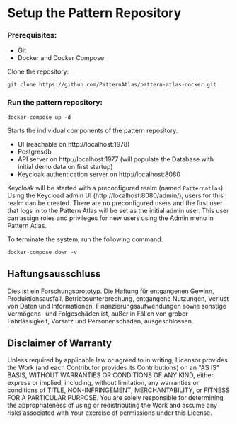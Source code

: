 # Setup the Pattern Repository
### Prerequisites:

* Git
* Docker and Docker Compose

Clone the repository:

```git clone https://github.com/PatternAtlas/pattern-atlas-docker.git```


### Run the pattern repository:

```docker-compose up -d```

Starts the individual components of the pattern repository.
 - UI (reachable on http://localhost:1978)
 - Postgresdb 
 - API server on http://localhost:1977 (will populate the Database with initial demo data on first startup)
 - Keycloak authentication server on http://localhost:8080

Keycloak will be started with a preconfigured realm (named ``Patternatlas``).
Using the Keycload admin UI (http://localhost:8080/admin/), users for this realm can be created. There are no preconfigured users and the first user that logs in to the Pattern Atlas will be set as the initial admin user. This user can assign roles and privileges for new users using the Admin menu in Pattern Atlas.

To terminate the system, run the following command:

```docker-compose down -v```


## Haftungsausschluss

 Dies ist ein Forschungsprototyp.
 Die Haftung für entgangenen Gewinn, Produktionsausfall, Betriebsunterbrechung, entgangene Nutzungen, Verlust von Daten und Informationen, Finanzierungsaufwendungen sowie sonstige Vermögens- und Folgeschäden ist, außer in Fällen von grober Fahrlässigkeit, Vorsatz und Personenschäden, ausgeschlossen.

 ## Disclaimer of Warranty

 Unless required by applicable law or agreed to in writing, Licensor provides the Work (and each Contributor provides its Contributions) on an "AS IS" BASIS, WITHOUT WARRANTIES OR CONDITIONS OF ANY KIND, either express or implied, including, without limitation, any warranties or conditions of TITLE, NON-INFRINGEMENT, MERCHANTABILITY, or FITNESS FOR A PARTICULAR PURPOSE.
 You are solely responsible for determining the appropriateness of using or redistributing the Work and assume any risks associated with Your exercise of permissions under this License.
